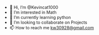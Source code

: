 - 👋 Hi, I’m @Kevincat1000
- 👀 I’m interested in Math
- 🌱 I’m currently learning python
- 💞️ I’m looking to collaborate on Projects
- 📫 How to reach me kw30928@gmail.com

<!---
Kevincat1000/Kevincat1000 is a ✨ special ✨ repository because its `README.md` (this file) appears on your GitHub profile.
You can click the Preview link to take a look at your changes.
--->
